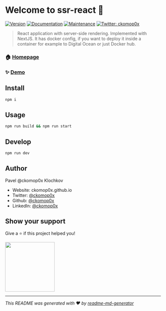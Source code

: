# Welcome to ssr-react 👋
[![Version](https://img.shields.io/npm/v/ssr-react.svg)](https://www.npmjs.com/package/ssr-react)
[![Documentation](https://img.shields.io/badge/documentation-yes-brightgreen.svg)](https://github.com/ckomop0x/ssr-react#readme)
[![Maintenance](https://img.shields.io/badge/Maintained%3F-yes-green.svg)](https://github.com/ckomop0x/ssr-react/graphs/commit-activity)
[![Twitter: ckomop0x](https://img.shields.io/twitter/follow/ckomop0x.svg?style=social)](https://twitter.com/ckomop0x)

> React application with server-side rendering. Implemented with NextJS. It has docker config, if you want to deploy 
>it inside a container for example to Digital Ocean or just Docker hub. 

### 🏠 [Homepage](https://github.com/ckomop0x/ssr-react#readme)

### ✨ [Demo](https://ssr-react.now.sh/)

## Install

```sh
npm i
```

## Usage

```sh
npm run build && npm run start
```

## Develop

```sh
npm run dev
```

## Author

Pavel @ckomop0x Klochkov

* Website: ckomop0x.github.io
* Twitter: [@ckomop0x](https://twitter.com/ckomop0x)
* Github: [@ckomop0x](https://github.com/ckomop0x)
* LinkedIn: [@ckomop0x](https://linkedin.com/in/ckomop0x)

## Show your support

Give a ⭐️ if this project helped you!

<a href="https://www.patreon.com/ckomop0x">
  <img src="https://c5.patreon.com/external/logo/become_a_patron_button@2x.png" width="160">
</a>


***
_This README was generated with ❤️ by [readme-md-generator](https://github.com/kefranabg/readme-md-generator)_

